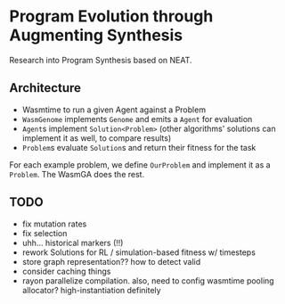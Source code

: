 # Program Evolution through Augmenting Synthesis

Research into Program Synthesis based on NEAT.

## Architecture

- Wasmtime to run a given Agent against a Problem
- `WasmGenome` implements `Genome` and emits a `Agent` for evaluation
- `Agent`s implement `Solution<Problem>` (other algorithms' solutions can implement it as well, to compare results)
- `Problem`s evaluate `Solution`s and return their fitness for the task

For each example problem, we define `OurProblem` and implement it as a `Problem`. The WasmGA does the rest.

## TODO

- fix mutation rates
- fix selection
- uhh... historical markers (!!)
- rework Solutions for RL / simulation-based fitness w/ timesteps
- store graph representation?? how to detect valid
- consider caching things
- rayon parallelize compilation. also, need to config wasmtime pooling allocator? high-instantiation definitely
